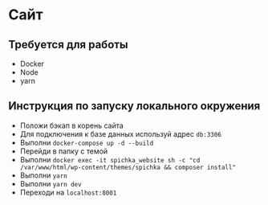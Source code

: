 # Сайт

## Требуется для работы

- Docker
- Node
- yarn

## Инструкция по запуску локального окружения

- Положи бэкап в корень сайта
- Для подключения к базе данных используй адрес `db:3306`
- Выполни `docker-compose up -d --build`
- Перейди в папку с темой
- Выполни `docker exec -it spichka_website sh -c "cd /var/www/html/wp-content/themes/spichka && composer install"`
- Выполни `yarn`
- Выполни `yarn dev`
- Переходи на `localhost:8001`
